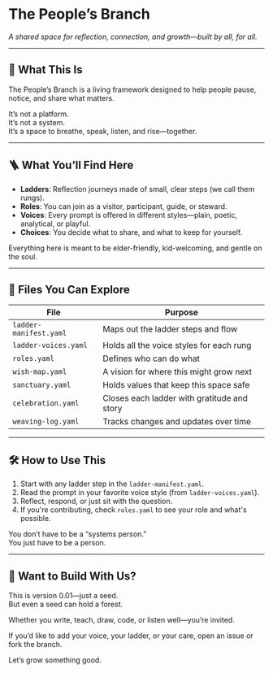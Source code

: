 # The People’s Branch

*A shared space for reflection, connection, and growth—built by all, for all.*

---

## 🌱 What This Is

The People’s Branch is a living framework designed to help people pause, notice, and share what matters.

It’s not a platform.  
It’s not a system.  
It’s a space to breathe, speak, listen, and rise—together.

---

## 🪜 What You’ll Find Here

- **Ladders**: Reflection journeys made of small, clear steps (we call them rungs).
- **Roles**: You can join as a visitor, participant, guide, or steward.
- **Voices**: Every prompt is offered in different styles—plain, poetic, analytical, or playful.
- **Choices**: You decide what to share, and what to keep for yourself.

Everything here is meant to be elder-friendly, kid-welcoming, and gentle on the soul.

---

## 📂 Files You Can Explore

| File | Purpose |
|------|---------|
| `ladder-manifest.yaml` | Maps out the ladder steps and flow |
| `ladder-voices.yaml` | Holds all the voice styles for each rung |
| `roles.yaml` | Defines who can do what |
| `wish-map.yaml` | A vision for where this might grow next |
| `sanctuary.yaml` | Holds values that keep this space safe |
| `celebration.yaml` | Closes each ladder with gratitude and story |
| `weaving-log.yaml` | Tracks changes and updates over time |

---

## 🛠️ How to Use This

1. Start with any ladder step in the `ladder-manifest.yaml`.
2. Read the prompt in your favorite voice style (from `ladder-voices.yaml`).
3. Reflect, respond, or just sit with the question.
4. If you're contributing, check `roles.yaml` to see your role and what's possible.

You don’t have to be a “systems person.”  
You just have to be a person.

---

## 💬 Want to Build With Us?

This is version 0.01—just a seed.  
But even a seed can hold a forest.  

Whether you write, teach, draw, code, or listen well—you’re invited.

If you’d like to add your voice, your ladder, or your care, open an issue or fork the branch.

Let’s grow something good.
